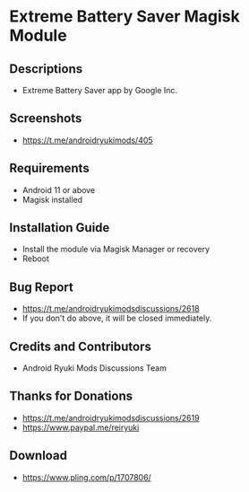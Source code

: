 # Extreme Battery Saver Magisk Module

## Descriptions
- Extreme Battery Saver app by Google Inc.

## Screenshots
- https://t.me/androidryukimods/405

## Requirements
- Android 11 or above
- Magisk installed

## Installation Guide
- Install the module via Magisk Manager or recovery
- Reboot

## Bug Report
- https://t.me/androidryukimodsdiscussions/2618
- If you don't do above, it will be closed immediately.

## Credits and Contributors
- Android Ryuki Mods Discussions Team

## Thanks for Donations
- https://t.me/androidryukimodsdiscussions/2619
- https://www.paypal.me/reiryuki

## Download
- https://www.pling.com/p/1707806/


